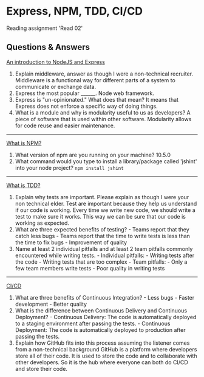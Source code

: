 # Express, NPM, TDD, CI/CD

Reading assignment 'Read 02'

## Questions & Answers

[An introduction to NodeJS and Express](https://developer.mozilla.org/en-US/docs/Learn/Server-side/Express_Nodejs/Introduction)

1. Explain middleware, answer as though I were a non-technical recruiter.
        Middleware is a functional way for different parts of a system to communicate
        or exchange data.
2. Express the most popular ______.
        Node web framework.
3. Express is "un-opinionated." What does that mean?
        It means that Express does not enforce a specific way of doing things.
4. What is a module and why is modularity useful to us as developers?
        A piece of software that is used within other software. Modularity
        allows for code reuse and easier maintenance.

---

[What is NPM?](https://docs.npmjs.com/getting-started/what-is-npm)

1. What version of npm are you running on your machine?
        10.5.0
2. What command would you type to install a library/package called 'jshint' into
your node project?
        `npm install jshint`

---

[What is TDD?](https://www.agilealliance.org/glossary/tdd/)

1. Explain why tests are important. Please explain as though I were your non technical
elder.
        Test are important because they help us understand if our code is working.
        Every time we write new code, we should write a test to make sure it works.
        This way we can be sure that our code is working as expected.
2. What are three expected benefits of testing?
        - Teams report that they catch less bugs
        - Teams report that the time to write tests is less than the time to fix
        bugs
        - Improvement of quality
3. Name at least 2 individual pitfalls and at least 2 team pitfalls commonly encountered
while writing tests.
        - Individual pitfalls:
            - Writing tests after the code
            - Writing tests that are too complex
        - Team pitfalls:
            - Only a few team members write tests
            - Poor quality in writing tests

---

[CI/CD](https://www.youtube.com/watch?v=k2aNsQKwyOo)

1. What are three benefits of Continuous Integration?
        - Less bugs
        - Faster development
        - Better quality
2. What is the difference between Continuous Delivery and Continuous Deployment?
        - Continuous Delivery: The code is automatically deployed to a staging
        environment after passing the tests.
        - Continuous Deployment: The code is automatically deployed to production
        after passing the tests.
3. Explain how GitHub fits into this process assuming the listener comes from a
non-technical background
        GitHub is a platform where developers store all of their code. It is
        used to store the code and to collaborate with other developers. So it
        is the hub where everyone can both do CI/CD and store their code.

